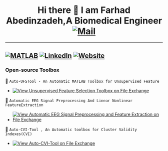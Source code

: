 ### <h1 align="center"> Hi there 👋 I am Farhad Abedinzadeh,A Biomedical Engineer [![Mail](https://img.shields.io/badge/Gmail-farhaad.abedinzadeh%40gmail.com-critical?style=flat-square&logo=gmail)]()

---
[![MATLAB](https://img.shields.io/badge/MATLAB-File%20Exchange-red?style=flat&logo=mathworks)](https://www.mathworks.com/matlabcentral/profile/authors/21946621)
[![LinkedIn](https://img.shields.io/badge/LinkedIn-Farhad%20Abedinzadeh-informational?style=flat&logo=linkedin)](https://www.linkedin.com/in/farhad-abedinzadeh/)
[![Website](https://img.shields.io/badge/Web-Farhad%20Abedinzadeh-blue)](https://sites.google.com/view/farhaadabedinzadeh)
---
### Open-source Toolbox
🚀 `Auto-UFSTool - An Automatic MATLAB Toolbox for Unsupervised Feature`
* [![View Unsupervised Feature Selection Toolbox on File Exchange](https://www.mathworks.com/matlabcentral/images/matlab-file-exchange.svg)](https://www.mathworks.com/matlabcentral/fileexchange/116370-unsupervised-feature-selection-toolbox)

🚀 `Automatic EEG Signal Preprocessing And Linear Nonlinear FeatureExtraction`
* [![View Automatic EEG Signal Preprocessing and Feature Extraction on File Exchange](https://www.mathworks.com/matlabcentral/images/matlab-file-exchange.svg)](https://www.mathworks.com/matlabcentral/fileexchange/116205-automatic-eeg-signal-preprocessing-and-feature-extraction)

🚀 `Auto-CVI-Tool , An Automatic toolbox for Cluster Validity Indexes(CVI)`
* [![View Auto-CVI-Tool on File Exchange](https://www.mathworks.com/matlabcentral/images/matlab-file-exchange.svg)](https://nl.mathworks.com/matlabcentral/fileexchange/118685-auto-cvi-tool)
